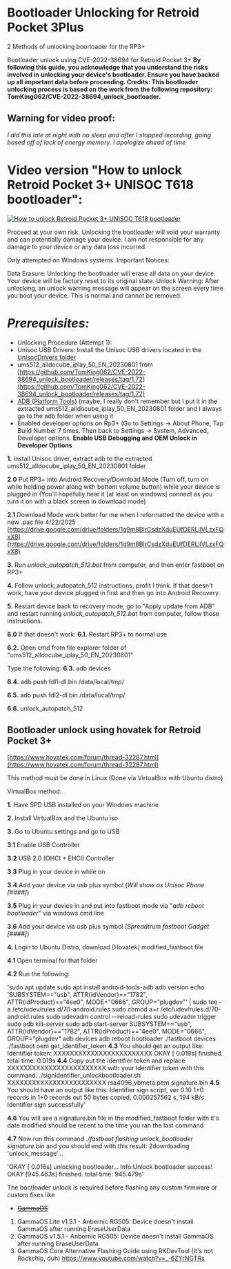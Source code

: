 # Bootloader Unlocking for Retroid Pocket 3Plus

2 Methods of unlocking boorloader for the RP3+

Bootloader unlock using CVE-2022-38694 for Retroid Pocket 3+
**By following this guide, you acknowledge that you understand the risks involved in unlocking your device's bootloader. Ensure you have backed up all important data before proceeding. Credits: This bootloader unlocking process is based on the work from the following repository: TomKing062/CVE-2022-38694_unlock_bootloader.**

## Warning for video proof:
*I did this late at night with no sleep and after I stopped recording, going based off of lack of energy memory. I apologize ahead of time*

# Video version "How to unlock Retroid Pocket 3+ UNISOC T618 bootloader":
[![How to unlock Retroid Pocket 3+ UNISOC T618 bootloader](https://i.ytimg.com/vi_webp/0o8FVecnDrY/maxresdefault.webp)](https://www.youtube.com/watch?v=0o8FVecnDrY)

Proceed at your own risk. 
Unlocking the bootloader will void your warranty and can potentially damage your device. I am not responsible for any damage to your device or any data loss incurred.

Only attempted on Windows systems.
Important Notices:

Data Erasure: Unlocking the bootloader will erase all data on your device. Your device will be factory reset to its original state.
Unlock Warning: After unlocking, an unlock warning message will appear on the screen every time you boot your device. This is normal and cannot be removed.

# *Prerequisites:*
- Unlocking Procedure (Attempt 1):
- Unisoc USB Drivers: Install the Unisoc USB drivers located in the [UnisocDrivers folder](https://github.com/TheGammaSqueeze/GammaOS/blob/main/UnisocDrivers.zip)
- ums512_alldocube_iplay_50_EN_20230801 from [https://github.com/TomKing062/CVE-2022-38694_unlock_bootloader/releases/tag/1.72](https://github.com/TomKing062/CVE-2022-38694_unlock_bootloader/releases/tag/1.72)
- [ADB (Platform Tools)](https://developer.android.com/tools/releases/platform-tools) (maybe, I really don't remember but I put it in the extracted ums512_alldocube_iplay_50_EN_20230801 folder and I always go to the adb folder when using it
- Enabled developer options on Rp3+ (Go to Settings → About Phone, Tap Build Number 7 times. Then back to Settings → System, Advanced, Developer options. **Enable USB Debugging and OEM Unlock in Developer Options**

**1.** Install Unisoc driver, extract adb to the extracted ums512_alldocube_iplay_50_EN_20230801 folder

**2.0** Put RP3+ into Android Recovery/Download Mode (Turn off, turn on while holding power along with bottom volume button) while your device is plugged in (You'll hopefully hear it [at least on windows] connect as you turn it on with a black screen in download mode)

  **2.1** Download Mode work better for me when I reformatted the device with a new .pac file 4/22/2025 
  [https://drive.google.com/drive/folders/1g9m8BlrCsdzXduEUfDERLilVLzxFQxX8](https://drive.google.com/drive/folders/1g9m8BlrCsdzXduEUfDERLilVLzxFQxX8)

**3.** Run *unlock_autopatch_512.bat* from computer, and then enter fastboot on RP3+

**4.** Follow unlock_autopatch_512 instructions, profit I think. If that doesn't work, have your device plugged in first and then go into Android Recovery.

**5.** Restart device back to recovery mode, go to "Apply update from ADB" and restart running *unlock_autopatch_512.bat* from computer, follow those instructions.

**6.0** If that doesn't work:
  **6.1.** Restart RP3+ to normal use
  
  **6.2.** Open cmd from file explorer folder of "ums512_alldocube_iplay_50_EN_20230801"
  
  Type the following:
  **6.3.** adb devices
  
  **6.4.** adb push fdl1-dl.bin /data/local/tmp/
  
  **6.5.** adb push fdl2-dl.bin /data/local/tmp/
  
  **6.6.** unlock_autopatch_512

## Bootloader unlock using hovatek for Retroid Pocket 3+

[https://www.hovatek.com/forum/thread-32287.html](https://www.hovatek.com/forum/thread-32287.html)

This method must be done in Linux (Done via VirtualBox with Ubuntu distro)

VirtualBox method:

**1.** Have SPD USB installed on your Windows machine

**2.** Install VirtualBox and the Ubuntu iso

**3.** Go to Ubuntu settings and go to USB

  **3.1** Enable USB Controller
  
  **3.2** USB 2.0 (OHCI + EHCI) Controller
  
  **3.3** Plug in your device in while on
  
  **3.4** Add your device via usb plus symbol (*Will show as Unisoc Phone [####]*)
  
  **3.5** Plug in your device in and put into fastboot mode via "*adb reboot bootloader*" via windows cmd line
  
  **3.6** Add your device via usb plus symbol (*Spreadtrum fastboot Gadget [####]*)
  
**4.** Login to Ubuntu Distro, download [Hovatek] modified_fastboot file

  **4.1** Open terminal for that folder
  
  **4.2** Run the following:
  
'sudo apt update
sudo apt install android-tools-adb
adb version
echo 'SUBSYSTEM=="usb", ATTR{idVendor}=="1782", ATTR{idProduct}=="4ee0", MODE="0666", GROUP="plugdev"' | sudo tee -a /etc/udev/rules.d/70-android.rules
sudo chmod a+r /etc/udev/rules.d/70-android.rules
sudo udevadm control --reload-rules
sudo udevadm trigger
sudo adb kill-server
sudo adb start-server
SUBSYSTEM=="usb", ATTR{idVendor}=="1782", ATTR{idProduct}=="4ee0", MODE="0666", GROUP="plugdev"
adb devices
adb reboot bootloader
./fastboot devices
./fastboot oem get_identifier_token
  **4.3** You should get an output like:
Identifier token:
XXXXXXXXXXXXXXXXXXXXXXXX
OKAY [  0.019s]
finished. total time: 0.019s
  **4.4** Copy out the Identifier token and replace XXXXXXXXXXXXXXXXXXXXXXXX with your Identifier token with this command:
./signidentifier_unlockbootloader.sh XXXXXXXXXXXXXXXXXXXXXXXX rsa4096_vbmeta.pem signature.bin
  **4.5** You should have an output like this:
Identifier sign script, ver 0.10
1+0 records in
1+0 records out
50 bytes copied, 0.000257562 s, 194 kB/s
Identifier sign successfully'

  **4.6** You will see a signature.bin file in the modified_fastboot folder with it's date modified should be recent to the time you ran the last command
  
  **4.7** Now run this command *./fastboot flashing unlock_bootloader signature.bin* and you should end with this result:
2downloading 'unlock_message'...

'OKAY [ 0.016s]
unlocking bootloader...
Info:Unlock bootloader success! OKAY [945.463s]
finished. total time: 945.479s'


The bootloader unlock is required before flashing any custom firmware or custom fixes like
- ~~[GammaOS](https://github.com/TheGammaSqueeze/GammaOS)~~

1. GammaOS Lite v1.5.1 - Anbernic RG505: Device doesn't install GammaOS after running EraseUserData
2. GammaOS v1.5.1 - Anbernic RG505: Device doesn't install GammaOS after running EraseUserData
3. GammaOS Core Alternative Flashing Guide using RKDevTool (It's not Rockchip, duh) https://www.youtube.com/watch?v=_-6ZYrNGTRs


